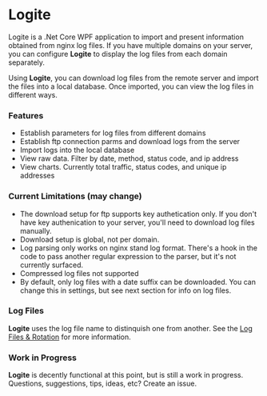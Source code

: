 # Logite
Logite is a .Net Core WPF application to import and present information obtained
from nginx log files. If you have multiple domains on your server, you can
configure **Logite** to display the log files from each domain separately.

Using **Logite**, you can download log files from the remote server and import 
the files into a local database. Once imported, you can view the log files in different ways.

### Features
- Establish parameters for log files from different domains
- Establish ftp connection parms and download logs from the server
- Import logs into the local database
- View raw data. Filter by date, method, status code, and ip address
- View charts. Currently total traffic, status codes, and unique ip addresses

### Current Limitations (may change)
- The download setup for ftp supports key authetication only. If you don't have key authenication to your server, you'll need to download log files manually.
- Download setup is global, not per domain.
- Log parsing only works on nginx stand log format. There's a hook in the code to pass another regular expression to the parser, but it's not currently surfaced.
- Compressed log files not supported
- By default, only log files with a date suffix can be downloaded. You can change this in settings, but see next section for info on log files.

### Log Files
**Logite** uses the log file name to distinquish one from another. 
See the [Log Files & Rotation](/LOGFILES.md) for more information.

### Work in Progress
**Logite** is decently functional at this point, but is still a work in progress. Questions, suggestions, tips, ideas, etc? Create an issue.
